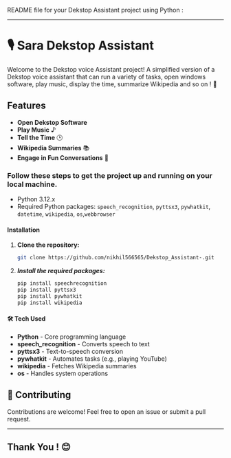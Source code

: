README file for your Dekstop Assistant project using Python :

---
# 🎙️ Sara Dekstop Assistant

 Welcome to the Dekstop voice Assistant project! A simplified version of a Dekstop voice assistant that can run a variety of tasks, open windows software, play music, display the time, summarize Wikipedia and so on !  🌟


##  Features

- **Open Dekstop Software** 
- **Play Music** ♪
- **Tell the Time** 🕒
- **Wikipedia Summaries** 📚
- **Engage in Fun Conversations** 💬


### Follow these steps to get the project up and running on your local machine.

- Python 3.12.x
- Required Python packages: `speech_recognition`, `pyttsx3`, `pywhatkit`, `datetime`, `wikipedia`, `os`,`webbrowser`

#### Installation

1. **Clone the repository:**
   ```bash
   git clone https://github.com/nikhil566565/Dekstop_Assistant-.git
   

2. ***Install the required packages:***
   ```bash
   pip install speechrecognition 
   pip install pyttsx3 
   pip install pywhatkit 
   pip install wikipedia 
   ```

#### 🛠️ Tech Used

- **Python** -  Core programming language
- **speech_recognition** -  Converts speech to text
- **pyttsx3** -  Text-to-speech conversion
- **pywhatkit** - Automates tasks (e.g., playing YouTube)
- **wikipedia** - Fetches Wikipedia summaries
- **os** - Handles system operations


## 🤝 Contributing

Contributions are welcome! Feel free to open an issue or submit a pull request.

---
Thank You ! 😊
---